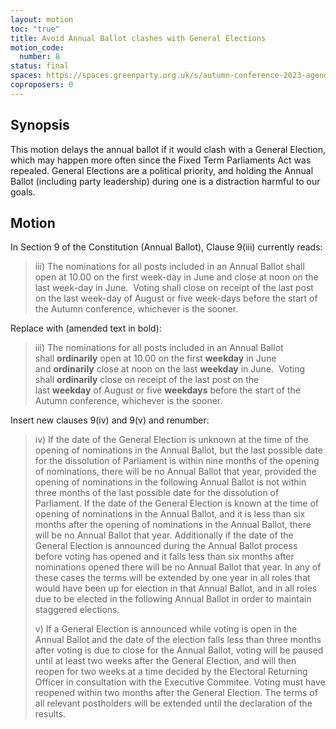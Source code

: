 ```yaml
---
layout: motion
toc: "true"
title: Avoid Annual Ballot clashes with General Elections
motion_code:
  number: 8
status: final
spaces: https://spaces.greenparty.org.uk/s/autumn-conference-2023-agenda-forum/post/post/view?id=10554
coproposers: 0
---
```

## **Synopsis**

This motion delays the annual ballot if it would clash with a General Election, which may happen more often since the Fixed Term Parliaments Act was repealed. General Elections are a political priority, and holding the Annual Ballot (including party leadership) during one is a distraction harmful to our goals.

## **Motion**

In Section 9 of the Constitution (Annual Ballot), Clause 9(iii) currently reads:

> iii) The nominations for all posts included in an Annual Ballot shall open at 10.00 on the first week-day in June and close at noon on the last week-day in June.  Voting shall close on receipt of the last post on the last week-day of August or five week-days before the start of the Autumn conference, whichever is the sooner.

Replace with (amended text in bold):

> iii) The nominations for all posts included in an Annual Ballot shall **ordinarily** open at 10.00 on the first **weekday** in June and **ordinarily** close at noon on the last **weekday** in June.  Voting shall **ordinarily** close on receipt of the last post on the last **weekday** of August or five **weekdays** before the start of the Autumn conference, whichever is the sooner.

Insert new clauses 9(iv) and 9(v) and renumber:

> iv) If the date of the General Election is unknown at the time of the opening of nominations in the Annual Ballot, but the last possible date for the dissolution of Parliament is within nine months of the opening of nominations, there will be no Annual Ballot that year, provided the opening of nominations in the following Annual Ballot is not within three months of the last possible date for the dissolution of Parliament. If the date of the General Election is known at the time of opening of nominations in the Annual Ballot, and it is less than six months after the opening of nominations in the Annual Ballot, there will be no Annual Ballot that year. Additionally if the date of the General Election is announced during the Annual Ballot process before voting has opened and it falls less than six months after nominations opened there will be no Annual Ballot that year. In any of these cases the terms will be extended by one year in all roles that would have been up for election in that Annual Ballot, and in all roles due to be elected in the following Annual Ballot in order to maintain staggered elections.
>
> v) If a General Election is announced while voting is open in the Annual Ballot and the date of the election falls less than three months after voting is due to close for the Annual Ballot, voting will be paused until at least two weeks after the General Election, and will then reopen for two weeks at a time decided by the Electoral Returning Officer in consultation with the Executive Commitee. Voting must have reopened within two months after the General Election. The terms of all relevant postholders will be extended until the declaration of the results.